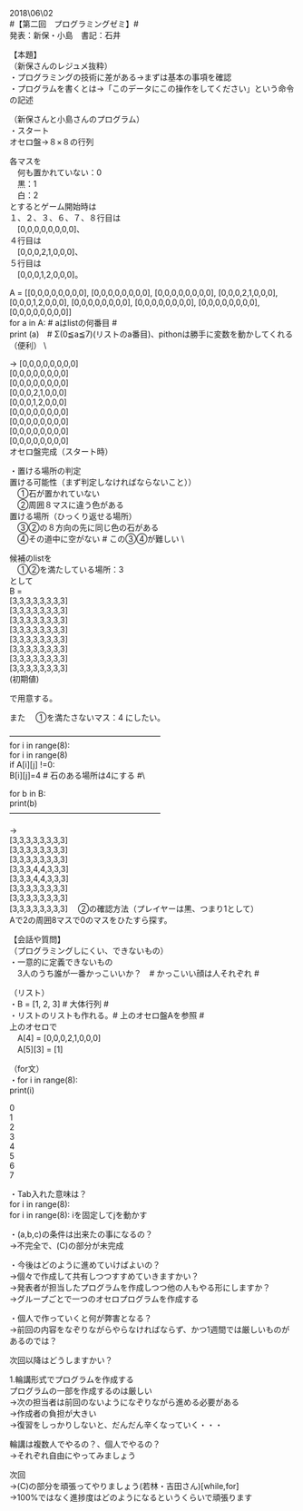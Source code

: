 ﻿2018\06\02 \
#【第二回　プログラミングゼミ】#\
発表：新保・小島　書記：石井

【本題】\
（新保さんのレジュメ抜粋）\
・プログラミングの技術に差がある→まずは基本の事項を確認\
・プログラムを書くとは→「このデータにこの操作をしてください」という命令の記述


（新保さんと小島さんのプログラム）\
・スタート\
オセロ盤→８×８の行列

各マスを\
　何も置かれていない：0\
　黒：1\
　白：2\
とするとゲーム開始時は\
１、２、３、６、７、８行目は\
　[0,0,0,0,0,0,0,0]、\
４行目は\
　[0,0,0,2,1,0,0,0]、\
５行目は\
　[0,0,0,1,2,0,0,0]。

A = [[0,0,0,0,0,0,0,0], [0,0,0,0,0,0,0,0], [0,0,0,0,0,0,0,0], [0,0,0,2,1,0,0,0], [0,0,0,1,2,0,0,0], [0,0,0,0,0,0,0,0], [0,0,0,0,0,0,0,0], [0,0,0,0,0,0,0,0], [0,0,0,0,0,0,0,0]]\
for a in A: # aはlistの何番目 #\
print (a)　# Σ(0≦a≦7)(リストのa番目)、pithonは勝手に変数を動かしてくれる（便利） \

→
[0,0,0,0,0,0,0,0]\
[0,0,0,0,0,0,0,0]\
[0,0,0,0,0,0,0,0]\
[0,0,0,2,1,0,0,0]\
[0,0,0,1,2,0,0,0]\
[0,0,0,0,0,0,0,0]\
[0,0,0,0,0,0,0,0]\
[0,0,0,0,0,0,0,0]\
[0,0,0,0,0,0,0,0]\
オセロ盤完成（スタート時）

・置ける場所の判定\
置ける可能性（まず判定しなければならないこと））\
　①石が置かれていない\
　②周囲８マスに違う色がある\
置ける場所（ひっくり返せる場所）\
　③②の８方向の先に同じ色の石がある\
　④その道中に空がない # この③④が難しい \

候補のlistを\
　①②を満たしている場所：3\
として\
B =\
[3,3,3,3,3,3,3,3]\
[3,3,3,3,3,3,3,3]\
[3,3,3,3,3,3,3,3]\
[3,3,3,3,3,3,3,3]\
[3,3,3,3,3,3,3,3]\
[3,3,3,3,3,3,3,3]\
[3,3,3,3,3,3,3,3]\
[3,3,3,3,3,3,3,3]\
(初期値)

で用意する。

また
　①を満たさないマス：4
にしたい。

―――――――――――――――――――\
for i in range(8):\
	for i in range(8)\
		if A[i][j] !=0:\
			B[i][j]=4 # 石のある場所は4にする #\

for b in B:\
print(b)\
―――――――――――――――――――

→\
[3,3,3,3,3,3,3,3]\
[3,3,3,3,3,3,3,3]\
[3,3,3,3,3,3,3,3]\
[3,3,3,4,4,3,3,3]\
[3,3,3,4,4,3,3,3]\
[3,3,3,3,3,3,3,3]\
[3,3,3,3,3,3,3,3]\
[3,3,3,3,3,3,3,3]
　②の確認方法（プレイヤーは黒、つまり1として）\
Aで2の周囲8マスで0のマスをひたすら探す。



【会話や質問】\
（プログラミングしにくい、できないもの）\
・一意的に定義できないもの\
　3人のうち誰が一番かっこいいか？　# かっこいい顔は人それぞれ #

（リスト）\
・B = [1, 2, 3] # 大体行列 # \
・リストのリストも作れる。# 上のオセロ盤Aを参照 #\
上のオセロで\
　A[4] = [0,0,0,2,1,0,0,0]\
　A[5][3] = [1]

（for文）\
・for i in range(8):\
print(i)

0\
1\
2\
3\
4\
5\
6\
7

・Tab入れた意味は？\
for i in range(8):\
	for i in range(8):  iを固定してjを動かす 

・(a,b,c)の条件は出来たの事になるの？\
	→不完全で、(C)の部分が未完成

・今後はどのように進めていけばよいの？\
	→個々で作成して共有しつつすすめていきますかい？\
		→発表者が担当したプログラムを作成しつつ他の人もやる形にしますか？\
	→グループごとで一つのオセロプログラムを作成する
	
・個人で作っていくと何が弊害となる？\
	→前回の内容をなぞりながらやらなければならず、かつ1週間では厳しいものがあるのでは？

次回以降はどうしますかい？


1.輪講形式でプログラムを作成する\
	プログラムの一部を作成するのは厳しい\
		→次の担当者は前回のないようになぞりながら進める必要がある\
		→作成者の負担が大きい\
		→復習をしっかりしないと、だんだん辛くなっていく・・・

輪講は複数人でやるの？、個人でやるの？\
	→それぞれ自由にやってみましょう


次回\
	→(C)の部分を頑張ってやりましょう(若林・吉田さん)[while,for]\
	→100%ではなく進捗度はどのようになるというくらいで頑張ります